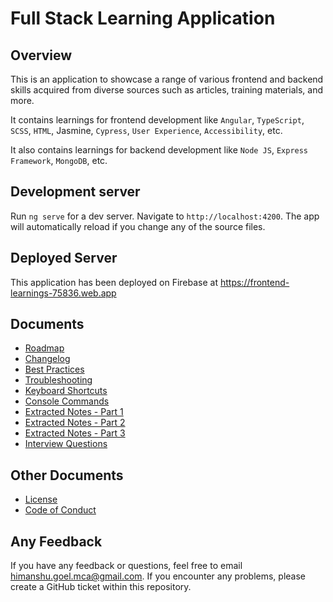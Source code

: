 # Full Stack Learning Application

## Overview

This is an application to showcase a range of various frontend and backend skills acquired from diverse sources such as articles, training materials, and more.

It contains learnings for frontend development like `Angular`, `TypeScript`, `SCSS`, `HTML`, Jasmine, `Cypress`, `User Experience`, `Accessibility`, etc.

It also contains learnings for backend development like `Node JS`, `Express Framework`, `MongoDB`, etc.

## Development server

Run `ng serve` for a dev server. Navigate to `http://localhost:4200`. The app will automatically reload if you change any of the source files.

## Deployed Server

This application has been deployed on Firebase at <https://frontend-learnings-75836.web.app>

## Documents

- [Roadmap](./ROADMAP.md)
- [Changelog](./CHANGELOG.md)
- [Best Practices](./BEST_PRACTICES.md)
- [Troubleshooting](./TROUBLESHOOTING.md)
- [Keyboard Shortcuts](./KEYBOARD_SHORTCUTS.md)
- [Console Commands](./CONSOLE_COMMANDS.md)
- [Extracted Notes - Part 1](./EXTRACTED_NOTES_PART1.md)
- [Extracted Notes - Part 2](./EXTRACTED_NOTES_PART2.md)
- [Extracted Notes - Part 3](./EXTRACTED_NOTES_PART3.md)
- [Interview Questions](./INTERVIEW_QUESTIONS.md)

## Other Documents

- [License](./LICENSE)
- [Code of Conduct](./CODE_OF_CONDUCT.md)

## Any Feedback

If you have any feedback or questions, feel free to email <himanshu.goel.mca@gmail.com>. If you encounter any problems, please create a GitHub ticket within this repository.
